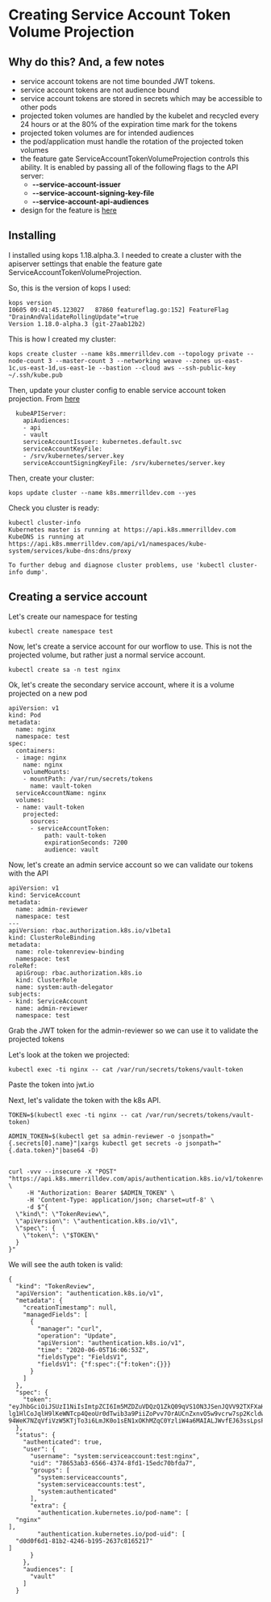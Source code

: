 Creating Service Account Token Volume Projection
===

## Why do this?  And, a few notes

* service account tokens are not time bounded JWT tokens.
* service account tokens are not audience bound
* service account tokens are stored in secrets which may be accessible to other pods
* projected token volumes are handled by the kubelet and recycled every 24 hours or at the 80% of the expiration time mark for the tokens
* projected token volumes are for intended audiences
* the pod/application must handle the rotation of the projected token volumes
* the feature gate ServiceAccountTokenVolumeProjection controls this ability.  It is enabled by passing all of the following flags to the API server: 
    * **--service-account-issuer**
    * **--service-account-signing-key-file**
    * **--service-account-api-audiences**
* design for the feature is [here](https://github.com/kubernetes/community/blob/master/contributors/design-proposals/storage/svcacct-token-volume-source.md)


## Installing

I installed using kops 1.18.alpha.3.  I needed to create a cluster with the apiserver settings that enable the feature gate ServiceAccountTokenVolumeProjection.

So, this is the version of kops I used:

```
kops version
I0605 09:41:45.123027   87860 featureflag.go:152] FeatureFlag "DrainAndValidateRollingUpdate"=true
Version 1.18.0-alpha.3 (git-27aab12b2)
```

This is how I created my cluster:

```
kops create cluster --name k8s.mmerrilldev.com --topology private --node-count 3 --master-count 3 --networking weave --zones us-east-1c,us-east-1d,us-east-1e --bastion --cloud aws --ssh-public-key ~/.ssh/kube.pub
```


Then, update your cluster config to enable service account token projection.  From [here](https://kubernetes.io/docs/tasks/configure-pod-container/configure-service-account/#service-account-token-volume-projection)

```
  kubeAPIServer:
    apiAudiences:
    - api
    - vault
    serviceAccountIssuer: kubernetes.default.svc
    serviceAccountKeyFile:
    - /srv/kubernetes/server.key
    serviceAccountSigningKeyFile: /srv/kubernetes/server.key
```


Then, create your cluster:

```
kops update cluster --name k8s.mmerrilldev.com --yes
```

Check you cluster is ready:

```
kubectl cluster-info
Kubernetes master is running at https://api.k8s.mmerrilldev.com
KubeDNS is running at https://api.k8s.mmerrilldev.com/api/v1/namespaces/kube-system/services/kube-dns:dns/proxy

To further debug and diagnose cluster problems, use 'kubectl cluster-info dump'.
```


## Creating a service account

Let's create our namespace for testing

```
kubectl create namespace test
```

Now, let's create a service account for our worflow to use.  This is not the projected volume, but rather just a normal service account.

```
kubectl create sa -n test nginx
```

Ok, let's create the secondary service account, where it is a volume projected on a new pod

```
apiVersion: v1
kind: Pod
metadata:
  name: nginx
  namespace: test
spec:
  containers:
  - image: nginx
    name: nginx
    volumeMounts:
    - mountPath: /var/run/secrets/tokens
      name: vault-token
  serviceAccountName: nginx
  volumes:
  - name: vault-token
    projected:
      sources:
      - serviceAccountToken:
          path: vault-token
          expirationSeconds: 7200
          audience: vault
```


Now, let's create an admin service account so we can validate our tokens with the API

```
apiVersion: v1
kind: ServiceAccount
metadata:
  name: admin-reviewer
  namespace: test
---
apiVersion: rbac.authorization.k8s.io/v1beta1
kind: ClusterRoleBinding
metadata:
  name: role-tokenreview-binding
  namespace: test
roleRef:
  apiGroup: rbac.authorization.k8s.io
  kind: ClusterRole
  name: system:auth-delegator
subjects:
- kind: ServiceAccount
  name: admin-reviewer
  namespace: test
```

Grab the JWT token for the admin-reviewer so we can use it to validate the projected tokens


Let's look at the token we projected:

```
kubectl exec -ti nginx -- cat /var/run/secrets/tokens/vault-token
```

Paste the token into jwt.io

Next, let's validate the token with the k8s API.

```
TOKEN=$(kubectl exec -ti nginx -- cat /var/run/secrets/tokens/vault-token)

ADMIN_TOKEN=$(kubectl get sa admin-reviewer -o jsonpath="{.secrets[0].name}"|xargs kubectl get secrets -o jsonpath="{.data.token}"|base64 -D)


curl -vvv --insecure -X "POST" "https://api.k8s.mmerrilldev.com/apis/authentication.k8s.io/v1/tokenreviews" \
     -H "Authorization: Bearer $ADMIN_TOKEN" \
     -H 'Content-Type: application/json; charset=utf-8' \
     -d $"{
  \"kind\": \"TokenReview\",
  \"apiVersion\": \"authentication.k8s.io/v1\",
  \"spec\": {
    \"token\": \"$TOKEN\"
  }
}"
```


We will see the auth token is valid:

```
{
  "kind": "TokenReview",
  "apiVersion": "authentication.k8s.io/v1",
  "metadata": {
    "creationTimestamp": null,
    "managedFields": [
      {
        "manager": "curl",
        "operation": "Update",
        "apiVersion": "authentication.k8s.io/v1",
        "time": "2020-06-05T16:06:53Z",
        "fieldsType": "FieldsV1",
        "fieldsV1": {"f:spec":{"f:token":{}}}
      }
    ]
  },
  "spec": {
    "token": "eyJhbGciOiJSUzI1NiIsImtpZCI6Im5MZDZuVDQzQ1ZkQ09qVS1ON3JSenJQVV92TXFXaHNiSEtDZjVuTUN4MjAifQ.eyJhdWQiOlsidmF1bHQiXSwiZXhwIjoxNTkxMzc5NTI1LCJpYXQiOjE1OTEzNzIzMjUsImlzcyI6Imt1YmVybmV0ZXMuZGVmYXVsdC5zdmMiLCJrdWJlcm5ldGVzLmlvIjp7Im5hbWVzcGFjZSI6InRlc3QiLCJwb2QiOnsibmFtZSI6Im5naW54IiwidWlkIjoiZDBkMGY2ZDEtODFiMi00MjQ2LWIxOTUtMjYzN2M4MTY1MjE3In0sInNlcnZpY2VhY2NvdW50Ijp7Im5hbWUiOiJuZ2lueCIsInVpZCI6Ijc4NjUzYWIzLTY1NjYtNDM3NC04ZmQxLTE1ZWRjNzBiZmRhNyJ9fSwibmJmIjoxNTkxMzcyMzI1LCJzdWIiOiJzeXN0ZW06c2VydmljZWFjY291bnQ6dGVzdDpuZ2lueCJ9.f4p3VD3fRCR7ph6st6Mbhj4qaDacuYFWDt6qQm2Wg3pU4c12H9Y28zw8g7VS1vPVKF0Fi4DFeWCJwxKYEnfJ9rKL2nLPhxgvFseGMajeebfFPtfO6zZZA2UudUuVO3VpREw6SCexHO-lg1HlCoJqlH9lKeWNTcp4QeoUr0dTwib3a9PiiZoPvv7OrAUCnZxnvO5w9vcrw7sp2Kcldw0yygade7RPPYex_AWqUcQzlq7tMxrghW98xEDQAXYDxc4QTFpJNWmdyiw-94WeK7NZqVfiVzW5KTjTo3i6LmJK0o1sEN1xOKhMZqC0YzliW4a6MAIALJWvfEJ63ssLpsPIMw"
  },
  "status": {
    "authenticated": true,
    "user": {
      "username": "system:serviceaccount:test:nginx",
      "uid": "78653ab3-6566-4374-8fd1-15edc70bfda7",
      "groups": [
        "system:serviceaccounts",
        "system:serviceaccounts:test",
        "system:authenticated"
      ],
      "extra": {
        "authentication.kubernetes.io/pod-name": [
  "nginx"
],
        "authentication.kubernetes.io/pod-uid": [
  "d0d0f6d1-81b2-4246-b195-2637c8165217"
]
      }
    },
    "audiences": [
      "vault"
    ]
  }
```




